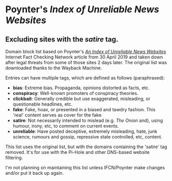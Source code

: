 # Poynter's _Index of Unreliable News Websites_ 
## Excluding sites with the _satire_ tag.
Domain block list based on Poynter's [_An Index of Unreliable News Websites_](http://www.poynter.org/ifcn/unreliable-news-index/) Internet Fact Checking Network article from 30 April 2019 and taken down after legal threats from some of those sites 2 days later. The original list was downloaded thanks to the Wayback Machine.

Entries can have multiple tags, which are  defined as follows (paraphrased):
* **bias**: Extreme bias. Propaganda, opinions distorted as facts, etc.
* **conspiracy**: Well-known promoters of conspiracy theories.
* **clickbait**: Generally credible but use exaggerated, misleading, or questionable headlines, etc.
* **fake**: Fake, hoax, or presented in a biased and tawdry fashion. This 'real' content serves as cover for the fake.
* **satire**: Not necessarily intended to mislead (e.g. _The Onion_ and), using humour, irony, etc, to comment on current events.
* **unreliable**: Have posted deceptive, extremely misleading, hate, junk science, rumours and gossip, repressive state controlled, etc, content.

This list uses the original list, but with the domains containing the 'satire' tag removed. It's for use with the Pi-Hole and other DNS-based website filtering.

I'm not planning on maintaining this list unless IFCN/Poynter make changes and/or put it back up again.
